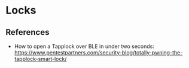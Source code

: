 # Locks

## References
- How to open a Tapplock over BLE in under two seconds: https://www.pentestpartners.com/security-blog/totally-pwning-the-tapplock-smart-lock/
